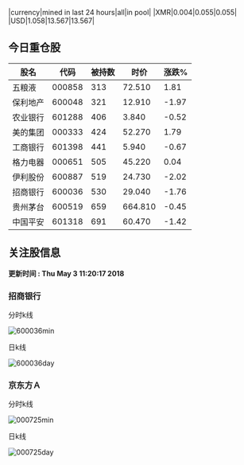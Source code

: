 |currency|mined in last 24 hours|all|in pool|
|XMR|0.004|0.055|0.055|
|USD|1.058|13.567|13.567|

## 今日重仓股 

|股名|代码|被持数|时价|涨跌%|
|---|---|---|---|---|
|五粮液|000858|313|72.510|1.81|
|保利地产|600048|321|12.910|-1.97|
|农业银行|601288|406|3.840|-0.52|
|美的集团|000333|424|52.270|1.79|
|工商银行|601398|441|5.940|-0.67|
|格力电器|000651|505|45.220|0.04|
|伊利股份|600887|519|24.730|-2.02|
|招商银行|600036|530|29.040|-1.76|
|贵州茅台|600519|659|664.810|-0.45|
|中国平安|601318|691|60.470|-1.42|

## 关注股信息
**更新时间 : Thu May  3 11:20:17 2018**
### 招商银行 
分时k线

![600036min](http://image.sinajs.cn/newchart/min/n/sh600036.gif)

日k线

![600036day](http://image.sinajs.cn/newchart/daily/n/sh600036.gif)

### 京东方Ａ 
分时k线

![000725min](http://image.sinajs.cn/newchart/min/n/sz000725.gif)

日k线

![000725day](http://image.sinajs.cn/newchart/daily/n/sz000725.gif)
